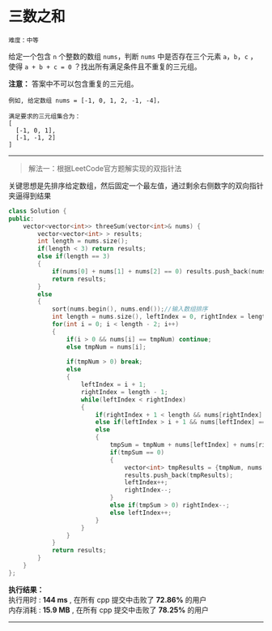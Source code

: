 #  三数之和 #  
`难度：中等` 
 
给定一个包含 `n` 个整数的数组 `nums`，判断 `nums` 中是否存在三个元素 `a`，`b`，`c` ，使得 `a + b + c = 0` ？找出所有满足条件且不重复的三元组。


**注意：**  答案中不可以包含重复的三元组。  

```
例如, 给定数组 nums = [-1, 0, 1, 2, -1, -4]，

满足要求的三元组集合为：
[
  [-1, 0, 1],
  [-1, -1, 2]
]
```

---  

>解法一：根据LeetCode官方题解实现的双指针法  

关键思想是先排序给定数组，然后固定一个最左值，通过剩余右侧数字的双向指针夹逼得到结果
```C++
class Solution {
public:
    vector<vector<int>> threeSum(vector<int>& nums) {
        vector<vector<int> > results;
        int length = nums.size();
        if(length < 3) return results;
        else if(length == 3)
        {
            if(nums[0] + nums[1] + nums[2] == 0) results.push_back(nums);
            return results;
        }
        else
        {
            sort(nums.begin(), nums.end());//输入数组排序
            int length = nums.size(), leftIndex = 0, rightIndex = length - 1, tmpNum = 0, tmpSum = 0;
            for(int i = 0; i < length - 2; i++)
            {
                if(i > 0 && nums[i] == tmpNum) continue;
                else tmpNum = nums[i];
                
                if(tmpNum > 0) break;
                else
                {
                    leftIndex = i + 1;
                    rightIndex = length - 1;
                    while(leftIndex < rightIndex)
                    {
                        if(rightIndex + 1 < length && nums[rightIndex] == nums[rightIndex + 1]) rightIndex--;
                        else if(leftIndex > i + 1 && nums[leftIndex] == nums[leftIndex - 1]) leftIndex++;
                        else
                        {
                            tmpSum = tmpNum + nums[leftIndex] + nums[rightIndex];
                            if(tmpSum == 0)
                            {
                                vector<int> tmpResults = {tmpNum, nums[leftIndex], nums[rightIndex]};
                                results.push_back(tmpResults);
                                leftIndex++;
                                rightIndex--;
                            }
                            else if(tmpSum > 0) rightIndex--;
                            else leftIndex++;
                        }
                    }
                }
            }
            return results;
        }
    }
};
```  

**执行结果：**  
执行用时 : **144 ms** , 在所有 cpp 提交中击败了 **72.86%** 的用户  
内存消耗 : **15.9 MB** , 在所有 cpp 提交中击败了 **78.25%** 的用户  

---  